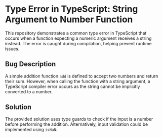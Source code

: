# Type Error in TypeScript: String Argument to Number Function

This repository demonstrates a common type error in TypeScript that occurs when a function expecting a numeric argument receives a string instead. The error is caught during compilation, helping prevent runtime issues.

## Bug Description

A simple addition function `add` is defined to accept two numbers and return their sum. However, when calling the function with a string argument, a TypeScript compiler error occurs as the string cannot be implicitly converted to a number.

## Solution

The provided solution uses type guards to check if the input is a number before performing the addition.  Alternatively, input validation could be implemented using `isNaN`.